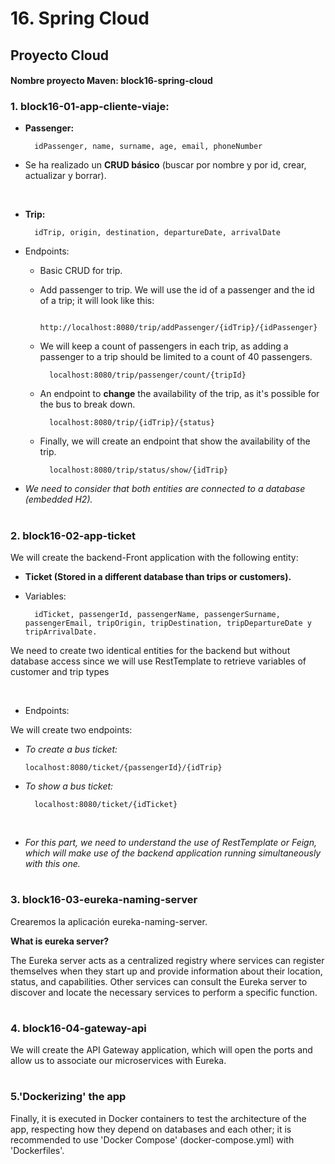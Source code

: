 # 16. Spring Cloud

## Proyecto Cloud

#### **Nombre proyecto Maven:**  block16-spring-cloud

### **1. block16-01-app-cliente-viaje:**

- **Passenger:** 

        idPassenger, name, surname, age, email, phoneNumber


- Se ha realizado un **CRUD básico** (buscar por nombre y por id, crear, actualizar y borrar).

<br>

- **Trip:**

        idTrip, origin, destination, departureDate, arrivalDate

- Endpoints:

    - Basic CRUD for trip.
    - Add passenger to trip. We will use the id of a passenger and the id of a trip; it will look like this:

            http://localhost:8080/trip/addPassenger/{idTrip}/{idPassenger}

    - We will keep a count of passengers in each trip, as adding a passenger to a trip should be limited to a count of 40 passengers.

            localhost:8080/trip/passenger/count/{tripId}

    - An endpoint to **change** the availability of the trip, as it's possible for the bus to break down.

            localhost:8080/trip/{idTrip}/{status}

    - Finally, we will create an endpoint that show the availability of the trip.

            localhost:8080/trip/status/show/{idTrip}

- *We need to consider that both entities are connected to a database (embedded H2).*

#

### **2. block16-02-app-ticket**

We will create the backend-Front application with the following entity:

- **Ticket (Stored in a different database than trips or customers).**
- Variables:

        idTicket, passengerId, passengerName, passengerSurname, passengerEmail, tripOrigin, tripDestination, tripDepartureDate y tripArrivalDate.

We need to create two identical entities for the backend but without database access since we will use RestTemplate to retrieve variables of customer and trip types

<br>

- Endpoints:

We will create two endpoints:

-   *To create a bus ticket:*


        localhost:8080/ticket/{passengerId}/{idTrip}

- *To show a bus ticket:*

        localhost:8080/ticket/{idTicket}

<br>

- *For this part, we need to understand the use of RestTemplate or Feign, which will make use of the backend application running simultaneously with this one.*


#

### **3. block16-03-eureka-naming-server**

Crearemos la aplicación eureka-naming-server.


**What is eureka server?**

The Eureka server acts as a centralized registry where services can register themselves when they start up and provide information about their location, status, and capabilities. Other services can consult the Eureka server to discover and locate the necessary services to perform a specific function.

#

### **4. block16-04-gateway-api**

We will create the API Gateway application, which will open the ports and allow us to associate our microservices with Eureka.

#

### **5.'Dockerizing' the app**

Finally, it is executed in Docker containers to test the architecture of the app, respecting how they depend on databases and each other; it is recommended to use 'Docker Compose' (docker-compose.yml) with 'Dockerfiles'.

    